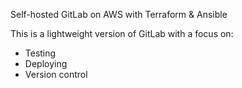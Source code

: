 Self-hosted GitLab on AWS with Terraform & Ansible

This is a lightweight version of GitLab with a focus on:
- Testing 
- Deploying
- Version control
